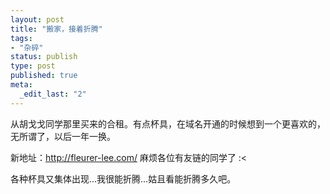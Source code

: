 ```yaml
---
layout: post
title: "搬家，接着折腾"
tags: 
- "杂碎"
status: publish
type: post
published: true
meta: 
  _edit_last: "2"
---
```


从胡戈戈同学那里买来的合租。有点杯具，在域名开通的时候想到一个更喜欢的，无所谓了，以后一年一换。

新地址：<a href="http://fleurer-lee.com/">http://fleurer-lee.com/</a>
麻烦各位有友链的同学了 :&lt;

各种杯具又集体出现...我很能折腾…姑且看能折腾多久吧。
